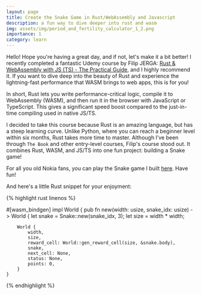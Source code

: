 ```yaml
---
layout: page
title: Create the Snake Game in Rust/WebAssembly and Javascript
description: a fun way to dive deeper into rust and wasm
img: assets/img/period_and_fertility_calculator_1_2.png
importance: 1
category: learn
---
```


Hello! Hope you're having a great day, and if not, let's make it a bit better! I recently completed a fantastic Udemy course by Filip JERGA: [Rust & WebAssembly with JS (TS) - The Practical Guide](https://www.udemy.com/course/rust-webassembly-with-js-ts-the-practical-guide/learn/lecture/29735156#overview), and I highly recommend it. If you want to dive deep into the beauty of Rust and experience the lightning-fast performance that WASM brings to web apps, this is for you!

In short, Rust lets you write performance-critical logic, compile it to WebAssembly (WASM), and then run it in the browser with JavaScript or TypeScript. This gives a significant speed boost compared to the just-in-time compiling used in native JS/TS.

I decided to take this course because Rust is an amazing language, but has a steep learning curve. Unlike Python, where you can reach a beginner level within six months, Rust takes more time to master. Although I’ve been through `The Book` and other entry-level courses, Filip's course stood out. It combines Rust, WASM, and JS/TS into one fun project: building a Snake game!

For all you old Nokia fans, you can play the Snake game I built [here](https://stefanrosu.ro/snake/). Have fun!

And here's a little Rust snippet for your enjoyment:

{% highlight rust linenos %}

#[wasm_bindgen]
impl World {
    pub fn new(width: usize, snake_idx: usize) -> World {
        let snake = Snake::new(snake_idx, 3);
        let size = width * width;

        World {
            width,
            size,
            reward_cell: World::gen_reward_cell(size, &snake.body),
            snake,
            next_cell: None,
            status: None,
            points: 0,
        }
    }
        
{% endhighlight %}